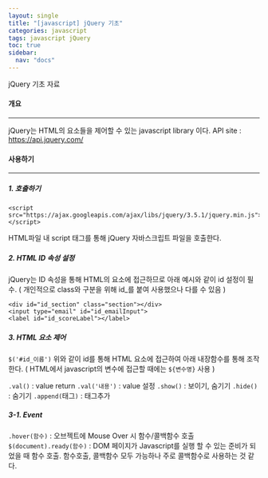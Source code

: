 ```yaml
---
layout: single
title: "[javascript] jQuery 기초"
categories: javascript
tags: javascript jQuery
toc: true
sidebar:
  nav: "docs"
---
```


jQuery 기초 자료

#### 개요

---

jQuery는 HTML의 요소들을 제어할 수 있는 javascript library 이다.
API site : https://api.jquery.com/

#### 사용하기

---

##### 1. 호출하기

```null
<script src="https://ajax.googleapis.com/ajax/libs/jquery/3.5.1/jquery.min.js"></script>
```

HTML파일 내 script 태그를 통해 jQuery 자바스크립트 파일을 호출한다.



##### 2. HTML ID 속성 설정

jQuery는 ID 속성을 통해 HTML의 요소에 접근하므로 아래 예시와 같이 id 설정이 필수.
( 개인적으로 class와 구분을 위해 id_를 붙여 사용했으나 다를 수 있음 )

```null
<div id="id_section" class="section"></div>
<input type="email" id="id_emailInput">
<label id="id_scoreLabel"></label>
```



##### 3. HTML 요소 제어

`$('#id_이름')`
위와 같이 id를 통해 HTML 요소에 접근하여 아래 내장함수를 통해 조작한다.
( HTML에서 javascript의 변수에 접근할 때에는 `${변수명}` 사용 )

`.val()` : value return
`.val('내용')` : value 설정
`.show()` : 보이기, 숨기기
`.hide()` : 숨기기
`.append(`태그`)` : 태그추가

##### 3-1. Event

`.hover(함수)` : 오브젝트에 Mouse Over 시 함수/콜백함수 호출
`$(document).ready(함수)` : DOM 페이지가 Javascript를 실행 할 수 있는 준비가 되었을 때 함수 호출. 함수호출, 콜백함수 모두 가능하나 주로 콜백함수로 사용하는 것 같다.